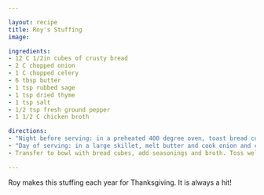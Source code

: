 ```yaml
---

layout: recipe
title: Roy's Stuffing
image: 

ingredients:
- 12 C 1/2in cubes of crusty bread
- 2 C chopped onion
- 1 C chopped celery
- 6 tbsp butter
- 1 tsp rubbed sage
- 1 tsp dried thyme
- 1 tsp salt
- 1/2 tsp fresh ground pepper
- 1 1/2 C chicken broth

directions:
- "Night before serving: in a preheated 400 degree oven, toast bread cubes for 5-7 minutes or until toasted. Store in bowl overnight. They will get stale."
- "Day of serving: in a large skillet, melt butter and cook onion and celery over medium heat until softened, about 3 minutes."
- Transfer to bowl with bread cubes, add seasonings and broth. Toss well and place in baking dish. Bake at 325 degrees for about 20 minutes.

---
```

Roy makes this stuffing each year for Thanksgiving. It is always a hit!